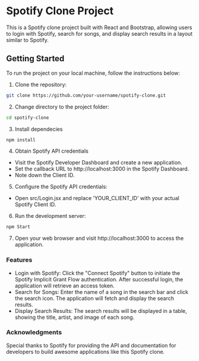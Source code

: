 # Spotify Clone Project

This is a Spotify clone project built with React and Bootstrap, allowing users to login with Spotify, search for songs, and display search results in a layout similar to Spotify.

## Getting Started

To run the project on your local machine, follow the instructions below:

1. Clone the repository:

```bash
git clone https://github.com/your-username/spotify-clone.git
```

2. Change directory to the project folder:
```bash
cd spotify-clone
```

3. Install dependecies
```bash
npm install
```

4. Obtain Spotify API credentials 
- Visit the Spotify Developer Dashboard and create a new application.
- Set the callback URL to http://localhost:3000 in the Spotify Dashboard.
- Note down the Client ID.

5. Configure the Spotify API credentials:
- Open src/Login.jsx and replace 'YOUR_CLIENT_ID' with your actual Spotify Client ID.

6. Run the development server:
```bash
npm Start
```

7. Open your web browser and visit http://localhost:3000 to access the application.


### Features
- Login with Spotify: Click the "Connect Spotify" button to initiate the Spotify Implicit Grant Flow authentication. After successful login, the application will retrieve an access token.
- Search for Songs: Enter the name of a song in the search bar and click the search icon. The application will fetch and display the search results.
- Display Search Results: The search results will be displayed in a table, showing the title, artist, and image of each song.


### Acknowledgments
Special thanks to Spotify for providing the API and documentation for developers to build awesome applications like this Spotify clone.
